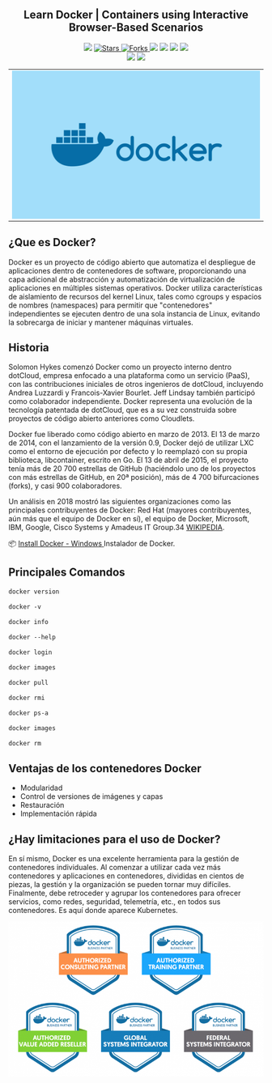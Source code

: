 <h2 align="center">  Learn Docker | Containers using Interactive Browser-Based Scenarios </h2>

<p align="center">
  
   </a>
    <img src="https://img.shields.io/github/languages/top/BrianMarquez3/Docker-Course?color=blue">
  </a>
  <a href="https://github.com/BrianMarquez3/Docker-Course/stargazers">
    <img src="https://img.shields.io/github/stars/BrianMarquez3/Docker-Course.svg?style=flat" alt="Stars">
  </a>
  <a href="https://github.com/BrianMarquez3/Docker-Course/network">
    <img src="https://img.shields.io/github/forks/BrianMarquez3/Docker-Course.svg?style=flat" alt="Forks">
  </a>
    <img src="https://img.shields.io/github/v/tag/BrianMarquez3/Docker-Course?color=gren&label=Version&logo=docker">
  </a>
  
  </a>
    <img src="https://img.shields.io/github/languages/code-size/BrianMarquez3/Docker-Course">
  </a>
  
  </a>
    <img src="https://img.shields.io/github/downloads/BrianMarquez3/Docker-Course/total?color=blue">
  </a>
  
   </a>
   <a href="https://github.com/BrianMarquez3/Docker-Course/network">
    <img src="https://img.shields.io/badge/Plataform-Windows-blue">
  </a><br>
 
  <img src="https://img.shields.io/github/last-commit/BrianMarquez3/Docker-Course?color=darkblue&style=for-the-badge">
  <img src="https://img.shields.io/github/languages/count/BrianMarquez3/Docker-Course?style=for-the-badge">
</P>

<table align="center" >
  <tr>
    <td align="center" style="padding=0;width=50%;">
      <img align="center" style="padding=0;" src="./images/docker.jpg" />
    </td>
  </tr>
</table>


## ¿Que es Docker? 

Docker es un proyecto de código abierto que automatiza el despliegue de aplicaciones dentro de contenedores de software, proporcionando una capa adicional de abstracción y automatización de virtualización de aplicaciones en múltiples sistemas operativos. Docker utiliza características de aislamiento de recursos del kernel Linux, tales como cgroups y espacios de nombres (namespaces) para permitir que "contenedores" independientes se ejecuten dentro de una sola instancia de Linux, evitando la sobrecarga de iniciar y mantener máquinas virtuales.


## Historia 
Solomon Hykes comenzó Docker como un proyecto interno dentro dotCloud, empresa enfocado a una plataforma como un servicio (PaaS), con las contribuciones iniciales de otros ingenieros de dotCloud, incluyendo Andrea Luzzardi y Francois-Xavier Bourlet. Jeff Lindsay también participó como colaborador independiente. Docker representa una evolución de la tecnología patentada de dotCloud, que es a su vez construida sobre proyectos de código abierto anteriores como Cloudlets.

Docker fue liberado como código abierto en marzo de 2013. El 13 de marzo de 2014, con el lanzamiento de la versión 0.9, Docker dejó de utilizar LXC como el entorno de ejecución por defecto y lo reemplazó con su propia biblioteca, libcontainer, escrito en Go. El 13 de abril de 2015, el proyecto tenía más de 20 700 estrellas de GitHub (haciéndolo uno de los proyectos con más estrellas de GitHub, en 20ª posición), más de 4 700 bifurcaciones (forks), y casi 900 colaboradores.

Un análisis en 2018 mostró las siguientes organizaciones como las principales contribuyentes de Docker: Red Hat (mayores contribuyentes, aún más que el equipo de Docker en sí), el equipo de Docker, Microsoft, IBM, Google, Cisco Systems y Amadeus IT Group.34 [WIKIPEDIA](https://es.wikipedia.org/wiki/Docker_(software)).<br>

📦 [Install Docker - Windows ](https://www.docker.com/products/docker-desktop) Instalador de Docker.<br>

## Principales Comandos

```
docker version
```
```
docker -v
```
```
docker info
```
```
docker --help
```
```
docker login
```
```
docker images
```
```
docker pull
```
```
docker rmi
```
```
docker ps-a
```
```
docker images
```
```
docker rm
```

## Ventajas de los contenedores Docker

- Modularidad
- Control de versiones de imágenes y capas
- Restauración
- Implementación rápida


## ¿Hay limitaciones para el uso de Docker?

En sí mismo, Docker es una excelente herramienta para la gestión de contenedores individuales. Al comenzar a utilizar cada vez más contenedores y aplicaciones en contenedores, divididas en cientos de piezas, la gestión y la organización se pueden tornar muy difíciles. Finalmente, debe retroceder y agrupar los contenedores para ofrecer servicios, como redes, seguridad, telemetría, etc., en todos sus contenedores. Es aquí donde aparece Kubernetes.

![python](./images/docker1.png)




